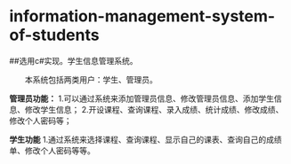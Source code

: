 # information-management-system-of-students
##选用c#实现。学生信息管理系统。

&emsp;&emsp;本系统包括两类用户：学生、管理员。

**管理员功能：**
1.可以通过系统来添加管理员信息、修改管理员信息、添加学生信息、修改学生信息；
2.开设课程、查询课程、录入成绩、统计成绩、修改成绩、修改个人密码等；

**学生功能**
1.通过系统来选择课程、查询课程、显示自己的课表、查询自己的成绩单、修改个人密码等等。
